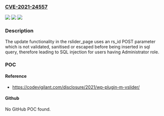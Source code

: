 ### [CVE-2021-24557](https://cve.mitre.org/cgi-bin/cvename.cgi?name=CVE-2021-24557)
![](https://img.shields.io/static/v1?label=Product&message=M-vSlider&color=blue)
![](https://img.shields.io/static/v1?label=Version&message=2.1.3%3C%3D%202.1.3%20&color=brighgreen)
![](https://img.shields.io/static/v1?label=Vulnerability&message=CWE-89%20SQL%20Injection&color=brighgreen)

### Description

The update functionality in the rslider_page uses an rs_id POST parameter which is not validated, sanitised or escaped before being inserted in sql query, therefore leading to SQL injection for users having Administrator role.

### POC

#### Reference
- https://codevigilant.com/disclosure/2021/wp-plugin-m-vslider/

#### Github
No GitHub POC found.

